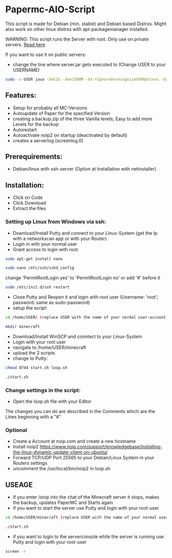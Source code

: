 # Papermc-AIO-Script
This script is made for Debian (min. stable) and Debian based Distros. Might also work on other linux distros with apt-packagemanager installed.

WARNING: This script runs the Server with root. Only use on private servers. [Read here](https://madelinemiller.dev/blog/root-minecraft-server/)

If you want to use it on public servers:
- change the line where server.jar gets executed to (Change USER to your USERNAME)

```bash
sudo -u USER java -Xms2G -Xmx2500M -XX:+IgnoreUnrecognizedVMOptions -XX:+UnlockExperimentalVMOptions -XX:+UnlockDiagnosticVMOptions -XX:-OmitStackTraceInFastThrow -XX:+ShowCodeDetailsInExceptionMessages -XX:+DisableExplicitGC -XX:-UseParallelGC -XX:+PerfDisableSharedMem -XX:+UseZGC -XX:-ZUncommit -XX:ZUncommitDelay=300 -XX:ZCollectionInterval=5 -XX:ZAllocationSpikeTolerance=2.0 -XX:+ExitOnOutOfMemoryError -XX:+AlwaysPreTouch -XX:-DontCompileHugeMethods -XX:+TrustFinalNonStaticFields -XX:+UseFastUnorderedTimeStamps -XX:+UseTransparentHugePages -XX:LargePageSizeInBytes=2M -XX:+UseLargePages -XX:+UseCMoveUnconditionally -XX:+UseNewLongLShift -XX:+UseVectorCmov -XX:+UseXmmI2D -XX:+UseXmmI2F -XX:+ParallelRefProcEnabled -jar server.jar nogui
```

## Features:
- Setup for probably all MC-Versions
- Autoupdate of Paper for the specified Version
- creating a backup.zip of the three Vanilla levels; Easy to add more Levels for the backup
- Autorestart
- Autoactivate noip2 on startup (deactivated by default)
- creates a serverlog (screenlog.0)

## Prerequirements:
- Debian/linux with ssh-server (Option at Installation with netinstaller)

## Installation:
- Click on Code
- Click Download
- Extract the files

### Setting up Linux from Windows via ssh:
- Download/Install Putty and connect to your Linux-System (get the Ip with a networkscan app or with your Router)
- Login in with your normal user
- Grant access to login with root:
```bash
sudo apt-get install nano
```
```bash
sudo nano /etc/ssh/sshd_config
```
change 'PermitRootLogin yes' to 'PermitRootLogin no' or add '#' before it
```bash
sudo /etc/init.d/ssh restart
```
- Close Putty and Reopen it and login with root user (Username: 'root'; password: same as sudo-password)
- setup the script:
```bash
cd /home/USER/ (replace USER with the name of your normal user-account)
```
```bash
mkdir minecraft
```
- Download/Install WinSCP and conntect to your Linux-System
- Login with your root user
- navigate to /home/USER/minecraft
- upload the 2 scripts
- change to Putty:
```bash
chmod 0744 start.sh loop.sh
```
```bash
./start.sh
```
### Change settings in the script:
- Open the loop.sh file with your Editor

The changes you can do are described in the Comments which are the Lines beginning with a "#"

### Optional
- Create a Account at noip.com and create a new hostname
- Install noip2 https://www.noip.com/support/knowledgebase/installing-the-linux-dynamic-update-client-on-ubuntu/
- Forward TCP/UDP Port 25565 to your Debian/Linux System in your Routers settings
- uncomment the /usr/local/bin/noip2 in loop.sh

## USEAGE
- if you enter /stop into the chat of the Minecraft server it stops, makes the backup, updates PaperMC and Starts again
- if you want to start the server use Putty and login with your root-user
```bash
cd /home/USER/minecraft (replace USER with the name of your normal user-account)
```
```bash
./start.sh
```
- if you want to login to the serverconsole while the server is running use Putty and login with your root-user
```bash
screen -r
```

